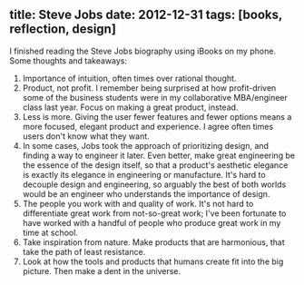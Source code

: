 title: Steve Jobs
date: 2012-12-31
tags: [books, reflection, design]
---

I finished reading the Steve Jobs biography using iBooks on my phone. Some thoughts and takeaways:

1. Importance of intuition, often times over rational thought.
2. Product, not profit. I remember being surprised at how profit-driven some of the business students were in my collaborative MBA/engineer class last year. Focus on making a great product, instead.
3. Less is more. Giving the user fewer features and fewer options means a more focused, elegant product and experience. I agree often times users don't know what they want.
4. In some cases, Jobs took the approach of prioritizing design, and finding a way to engineer it later. Even better, make great engineering be the essence of the design itself, so that a product's aesthetic elegance is exactly its elegance in engineering or manufacture. It's hard to decouple design and engineering, so arguably the best of both worlds would be an engineer who understands the importance of design.
5. The people you work with and quality of work. It's not hard to differentiate great work from not-so-great work; I've been fortunate to have worked with a handful of people who produce great work in my time at school.
6. Take inspiration from nature. Make products that are harmonious, that take the path of least resistance.
7. Look at how the tools and products that humans create fit into the big picture. Then make a dent in the universe.
